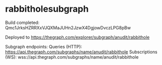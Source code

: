 # rabbitholesubgraph

Build completed: Qmc1JrksHZRRXxVJQXMaJUHn2JzwX4DgjowDvczLPG8pBw

Deployed to https://thegraph.com/explorer/subgraph/anudit/rabbithole

Subgraph endpoints:
Queries (HTTP):     https://api.thegraph.com/subgraphs/name/anudit/rabbithole
Subscriptions (WS): wss://api.thegraph.com/subgraphs/name/anudit/rabbithole
